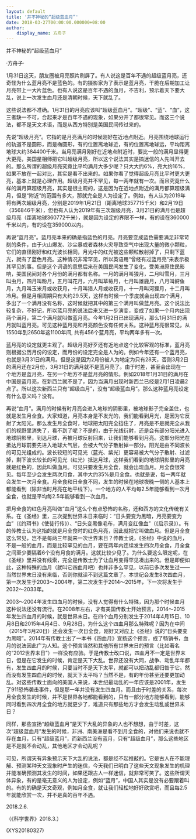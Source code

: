 ```yaml
---
layout: default
title: '并不神秘的“超级蓝血月”'
date: 2018-03-27T00:00:00.000000+08:00
author:
    display_name: 方舟子
---
```


并不神秘的“超级蓝血月”

·方舟子·

1月31日这天，朋友圈被月亮照片刷屏了。有人说这是百年不遇的超级蓝月亮，还奇怪为什么蓝月亮不是蓝色的。有的摄影家为了表示是蓝月亮，干脆在后期加工让月亮带上一大片蓝色。也有人说这是百年不遇的血月，不吉利，预示着天下要大乱，说上一次发生血月还是清朝时候，天下就乱了。

这些说法都不准确。1月31日的月亮应该叫“超级蓝血月”。“超级”、“蓝”、“血”，这三者缺一不可，合起来才是百年不遇的现象，如果分开了都很常见。而这三个说法，都不是天文术语，而是从西方特别是美国民间传过来的。

先说“超级月亮”。它指的是月亮满月的时候刚好在近地点附近。月亮围绕地球运行的轨道不是圆形，而是椭圆形，有的位置离地球近，有的位置离地球远，平均距离地球大约384400千米。当月亮满月刚好在近地点附近时，要比一般的满月显得更大更亮，美国星相师把它叫超级月亮，所以这个说法其实是搞迷信的人先叫开去的。那么所谓的超级月亮究竟比平均满月大多少呢？只大大约6%，亮大约16%，如果不放在一起对比，其实是看不出来的。如果你看了觉得超级月亮比平时更大更亮，基本上就是心理作用。超级月亮并不罕见，每一两年就有一次。而且究竟什么样的满月算超级月亮，其实是很主观的，这是因为在近地点附近的满月都算超级满月，但是“附近”的范围有多大，那就完全是人为设定了。例如，有人认为2019年将有两次超级月亮，分别是2019年1月21日（距离地球357715千米）和2月19日（356846千米），但也有人认为2019年有三次超级月亮，3月21日的满月也是超级月亮（距离地球360772千米），就是因为设定的界限不一样，有的设在360000千米以内，有的设在359000以内。

再说“蓝月亮”。蓝月亮本来的确是指蓝色的月亮。月亮要变成蓝色需要满足非常苛刻的条件，由于火山爆发、沙尘暴或者森林火灾导致空气中出现大量的微小颗粒，它们的直径刚好和红光波长相同，月光中的红光被这些颗粒散射掉了，只剩下蓝光，就有了蓝色月亮。这种情况非常罕见，所以英语用“曾经有过蓝月亮”来表示极其罕见的事。但是这个词语的意思后来在美国民间发生了变化。受美洲原住民影响，美国民间对各个月份的满月都有名称。一月的满月叫狼月，二月叫雪月，三月叫虫月，四月叫粉月，五月叫花月，六月叫草莓月，七月叫雄鹿月，八月叫鲟鱼月，九月叫玉米月或收获月，十月叫猎人月或收获月，十一月叫河狸月，十二月叫冷月。但是月相周期只有大约29.5天，这样有时候一个季度就会出现四个满月，多出了一个满月没有名称，这时候就把其中的第三个满月叫做蓝月亮。这个说法比较复杂，不好记，所以蓝月亮的说法后来又进一步演变，变成了如果一个月内出现两个满月，第二个满月就叫做蓝月亮。今年1月2日已出现满月，那么1月31日的满月就叫蓝月亮。可见这种蓝月亮和月亮颜色没有任何关系。这种蓝月亮很常见，从1550年到2650年这1100年间, 共有456个蓝月亮，平均两年多有一次。

蓝月亮的设定就更主观了。超级月亮好歹还有近地点这个比较客观的标准，蓝月亮则根据公历月份的设定，而月份的设定完全是人为的。例如今年还有一个蓝月亮，也就是3月31日的满月。但是这是因为2月份被人为地定为只有28天，否则3月2日的满月还在2月份，3月31日的满月就不是蓝月亮了。由于时差，甚至会出现在一个地方是蓝月亮，在另一个地方不是蓝月亮的情形。例如2018年1月31日的满月在中国是蓝月亮，在新西兰就不是了，因为当满月出现时新西兰已经是2月1日凌晨2点了。所以这次新西兰只有“超级血月”，没有“超级蓝血月”。那么这种蓝月亮设定有什么意义吗？没有。

再说“血月”。满月的时候有时月亮会进入地球的阴影里，被地球影子完全盖住，也就是发生月全食。大家知道，月亮本身是不发光的，我们能看到月光，是因为它反射了太阳光。那么发生月全食时，地球把太阳完全挡住了，月亮是不是就完全从我们的视野里消失了，看不到了呢？不是的，由于光线衍射，还是会有部分阳光进入地球阴影里，到达月球，再被月球反射回来，让我们能够看到月亮。这部分阳光在抵达月球前要先进入地球大气层，会被大气分子散射掉一部分。阳光是由不同波长的可见光组成的。波长较短的可见光（蓝光、紫光）更容易被大气分子散射、过滤掉，剩下波长较长的可见光（红光）抵达月球，这样我们看到的地球阴影里的月亮就是红色的，因此叫做血月。可见只要发生月全食，就会出现血月。月全食很常见。每年至少会发生两次月食，其中大约35%是月全食。也就是说，每一两年就会发生一次月全食。月全食和日全食不同，发生的时候在地球夜晚一侧的人基本上都能看到（除非当时月亮在地平线下）。一个地方的人平均每2.5年能够看到一次月全食，也就是平均每2.5年能够看到一次血月。

把月全食的红色月亮叫做“血月”这么个有点恐怖的名称，还和西方的文化传统有关系。在《圣经》里，三次提到世界末日来临时：“日头要变为黑暗，月亮要变为血”（《约珥书》《使徒行传》）、“日头变黑像毛布，满月变红像血”（《启示录》）。有的传教士认为这指的就是月全食时的红色月亮，因此就把它叫做血月。但是月全食这么常见，岂不是每两三年就来一次世界末日？传教士说，《圣经》中说的血月，不是一般的血月，而是比较罕见的血月，要在两年内连续发生四次月全食，月全食之间至少要隔着6个没有月食的满月。这就比较少见了。为什么要这么限定呢，在《圣经》里并没有线索，完全是传教士为了让血月变得罕见凑出来的。但是即便如此，这种特殊的血月（就叫它四血月吧）也并非多么罕见，以前已多次发生过——当然世界末日没有来临，否则你就读不到这篇文章了。本世纪会发生8次四血月，第一次发生于2003～2004年，第二次发生于2014～2015年，下一次将发生于2032～2033年。

2003～2004年发生四血月的时候，没有人觉得有什么特殊，因为那个时候血月这种说法还没有流行。在2008年左右，才有美国传教士开始预言，2014～2015年发生四血月的时候，就是世界末日。在四个血月分别发生于2014年4月15日、10月8日和2015年4月4日、9月28日。为什么这个四血月那么特殊呢？因为在中间（2015年3月20日）还会发生一次日全食，刚好又对应上《圣经》说的“日头要变为黑暗”。2014年有传教士出了一本书《四血月》宣扬这个预言，成了畅销书，血月的说法因此广为人知。这个预言当然和其他所有世界末日的预言（比如著名的“2012世界末日”）一样没有应验。于是传教士改口说，四血月不一定是世界末日，但是在它发生的时候，肯定是天下大乱。世界还没有大同，战争、动乱年年都有，发生四血月的时候，只要当时不是天下太平，就都可以把动乱都归咎于它。然而没有发生四血月的时候，就天下太平吗？当然不是，有的年份甚至还要更加动乱。对这些传教士面向的美国人来说，本世纪最动乱的一年应该是2001年，发生了911恐怖袭击事件，但是那一年并没有发生四血月。而且由于时差的关系，每次月全食发生的时候，并不是世界各地都能看到的，只有一部分地方能够看到，能够同时看到四次月全食的地方就更少了，难道只有那些地方才会发生动乱或世界末日？

同样，那些宣扬“超级蓝血月”是天下大乱的异象的人也不想想，由于时差，这次“超级蓝血月”发生的时候，非洲、南美洲是看不到月全食的，对他们来说也就不存在血月，只有“超级蓝月”，而新西兰没有蓝月，只有“超级血月”，那么这些地区是不是就不会动乱，其他地区才会动乱呢？

可见，所谓天有异象预示天下大乱的说法，都是经不起推敲的。它是古人在不能理解、预测某种天文现象时产生的迷信，今天我们已明白了这些天文现象发生的机理并能准确预测其发生的时间，如果还跟古人一样迷信，就非常可笑了。这些所谓天体异象，有的是毫无意义的人为设定，例如“蓝月”，中国人其实是没有必要跟着叫的。有的的确是天文奇观，例如月全食，就让我们轻松地好好欣赏吧，而且每2.5年就能欣赏一次，并不是真的百年不遇。

2018.2.6.

（《科学世界》2018.3.）

(XYS20180327)

